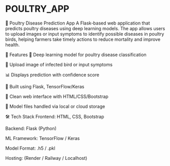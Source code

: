 ﻿# POULTRY_APP
🐔 Poultry Disease Prediction App
A Flask-based web application that predicts poultry diseases using deep learning models. The app allows users to upload images or input symptoms to identify possible diseases in poultry birds, helping farmers take timely actions to reduce mortality and improve health.

🚀 Features
🧠 Deep learning model for poultry disease classification

📁 Upload image of infected bird or input symptoms

📊 Displays prediction with confidence score

🔧 Built using Flask, TensorFlow/Keras

🎨 Clean web interface with HTML/CSS/Bootstrap

💾 Model files handled via local or cloud storage

🛠️ Tech Stack
Frontend: HTML, CSS, Bootstrap

Backend: Flask (Python)

ML Framework: TensorFlow / Keras

Model Format: .h5 / .pkl

Hosting: (Render / Railway / Localhost)
